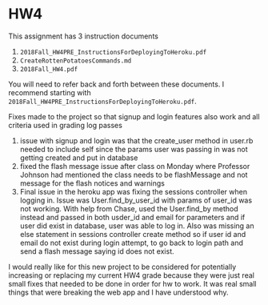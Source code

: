 # HW4

This assignment has 3 instruction documents

1. `2018Fall_HW4PRE_InstructionsForDeployingToHeroku.pdf`
1. `CreateRottenPotatoesCommands.md`
1. `2018Fall_HW4.pdf`


You will need to refer back and forth between these documents.  I recommend starting with `2018Fall_HW4PRE_InstructionsForDeployingToHeroku.pdf`.

Fixes made to the project so that signup and login features also work and all criteria used in grading log passes
1) issue with signup and login was that the create_user method in user.rb needed to include self since the params user was passing in was not getting created and put in database
2) fixed the flash message issue after class on Monday where Professor Johnson had mentioned the class needs to be flashMessage and not message for the flash notices and warnings
3) Final issue in the heroku app was fixing the sessions controller when logging in. Issue was User.find_by_user_id with params of user_id was not working. With help from Chase, used the User.find_by method instead and passed in both usder_id and email for parameters and if user did exist in database, user was able to log in. Also was missing an else statement in sessions controller create method so if user id and email do not exist during login attempt, to go back to login path and send a flash message saying id does not exist. 

I would really like for this new project to be considered for potentially increasing or replacing my current HW4 grade because they were just real small fixes that needed to be done in order for hw to work. It was real small things that were breaking the web app and I have understood why.
